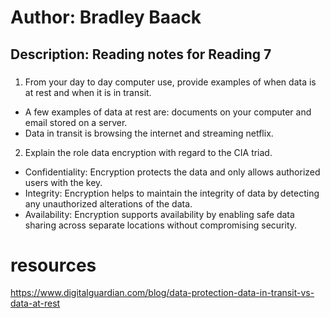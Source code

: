 # Author: Bradley Baack

## Description: Reading notes for Reading 7

### 


1) From your day to day computer use, provide examples of when data is at rest and when it is in transit.
  - A few examples of data at rest are: documents on your computer and email stored on a server.
  - Data in transit is browsing the internet and streaming netflix.
2) Explain the role data encryption with regard to the CIA triad.
  - Confidentiality: Encryption protects the data and only allows authorized users with the key.
  - Integrity: Encryption helps to maintain the integrity of data by detecting any unauthorized alterations of the data.
  - Availability: Encryption supports availability by enabling safe data sharing across separate locations without compromising security.


# resources
https://www.digitalguardian.com/blog/data-protection-data-in-transit-vs-data-at-rest
